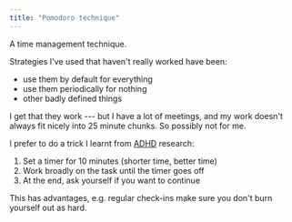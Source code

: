 ```yaml
---
title: "Pomodoro technique"
---
```


A time management technique.

Strategies I've used that haven't really worked have been:

- use them by default for everything
- use them periodically for nothing
- other badly defined things

I get that they work --- but I have a lot of meetings, and my work doesn't always fit nicely into 25 minute chunks. So possibly not for me.

I prefer to do a trick I learnt from [ADHD](ADHD) research:

1. Set a timer for 10 minutes (shorter time, better time)
2. Work broadly on the task until the timer goes off
3. At the end, ask yourself if you want to continue

This has advantages, e.g. regular check-ins make sure you don't burn yourself out as hard.